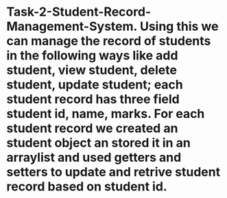 # Task-2-Student-Record-Management-System. Using this we can manage the record of students in the following ways like add student, view student, delete student, update student; each student record has three field student id, name, marks. For each student record we created an student object an stored it in an arraylist and used getters and setters to update and retrive student record based on student id.
